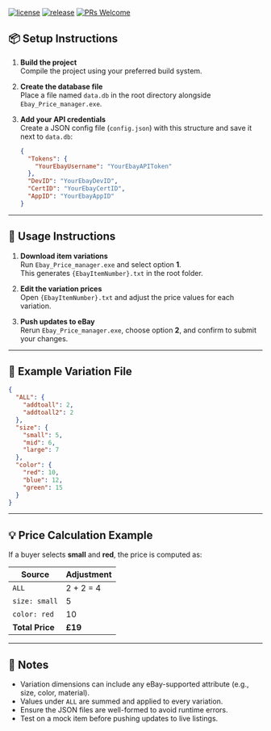 
[![license](https://img.shields.io/badge/license-MIT-blue)](https://opensource.org/license/mit)
[![release](https://img.shields.io/github/v/release/GameMill/WinPE_OS_Installer)](https://github.com/GameMill/Ebay_Variation_Price_Updater/releases)
[![PRs Welcome](https://img.shields.io/badge/PRs-welcome-blue.svg)](https://github.com/GameMill/Ebay_Variation_Price_Updater/pulls)

## 📦 Setup Instructions

1. **Build the project**  
   Compile the project using your preferred build system.

2. **Create the database file**  
   Place a file named `data.db` in the root directory alongside `Ebay_Price_manager.exe`.

3. **Add your API credentials**  
   Create a JSON config file (`config.json`) with this structure and save it next to `data.db`:

   ```json
   {
     "Tokens": {
       "YourEbayUsername": "YourEbayAPIToken"
     },
     "DevID": "YourEbayDevID",
     "CertID": "YourEbayCertID",
     "AppID": "YourEbayAppID"
   }
   ```

---

## 🚀 Usage Instructions

1. **Download item variations**  
   Run `Ebay_Price_manager.exe` and select option **1**.  
   This generates `{EbayItemNumber}.txt` in the root folder.

2. **Edit the variation prices**  
   Open `{EbayItemNumber}.txt` and adjust the price values for each variation.

3. **Push updates to eBay**  
   Rerun `Ebay_Price_manager.exe`, choose option **2**, and confirm to submit your changes.

---

## 📝 Example Variation File

```json
{
  "ALL": {
    "addtoall": 2,
    "addtoall2": 2
  },
  "size": {
    "small": 5,
    "mid": 6,
    "large": 7
  },
  "color": {
    "red": 10,
    "blue": 12,
    "green": 15
  }
}
```

---

## 💡 Price Calculation Example

If a buyer selects **small** and **red**, the price is computed as:

| Source         | Adjustment |
| -------------- | ---------- |
| `ALL`          | 2 + 2 = 4  |
| `size: small`  | 5          |
| `color: red`   | 10         |
| **Total Price**| **£19**    |

---

## 🧩 Notes

- Variation dimensions can include any eBay-supported attribute (e.g., size, color, material).  
- Values under `ALL` are summed and applied to every variation.  
- Ensure the JSON files are well-formed to avoid runtime errors.  
- Test on a mock item before pushing updates to live listings.
